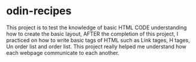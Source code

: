 # odin-recipes
This project is to test the knowledge of basic HTML CODE understanding how to create the basic layout,
AFTER the completion of this project, I practiced on how to write basic tags of HTML such as Link tages, H tages, Un order list and order list.
This project really helped me understand how each webpage communicate to each another.